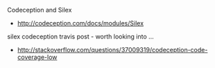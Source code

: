 
Codeception and Silex
- http://codeception.com/docs/modules/Silex


silex codeception travis post - worth looking into ...
- http://stackoverflow.com/questions/37009319/codeception-code-coverage-low

